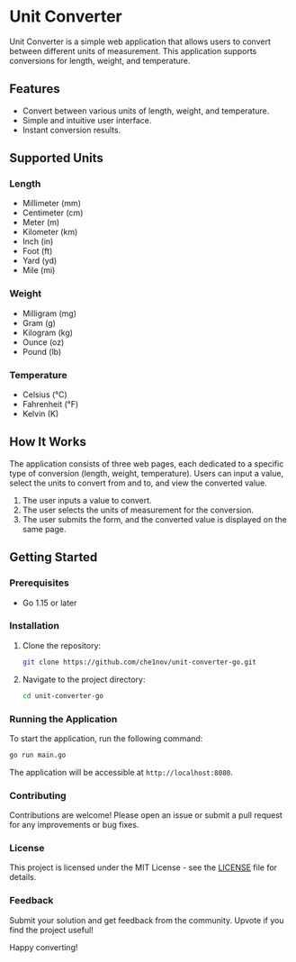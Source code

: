 # Unit Converter

Unit Converter is a simple web application that allows users to convert between different units of measurement. This application supports conversions for length, weight, and temperature.

## Features

- Convert between various units of length, weight, and temperature.
- Simple and intuitive user interface.
- Instant conversion results.

## Supported Units

### Length
- Millimeter (mm)
- Centimeter (cm)
- Meter (m)
- Kilometer (km)
- Inch (in)
- Foot (ft)
- Yard (yd)
- Mile (mi)

### Weight
- Milligram (mg)
- Gram (g)
- Kilogram (kg)
- Ounce (oz)
- Pound (lb)

### Temperature
- Celsius (°C)
- Fahrenheit (°F)
- Kelvin (K)

## How It Works

The application consists of three web pages, each dedicated to a specific type of conversion (length, weight, temperature). Users can input a value, select the units to convert from and to, and view the converted value.

1. The user inputs a value to convert.
2. The user selects the units of measurement for the conversion.
3. The user submits the form, and the converted value is displayed on the same page.

## Getting Started

### Prerequisites

- Go 1.15 or later

### Installation

1. Clone the repository:
   ```sh
   git clone https://github.com/che1nov/unit-converter-go.git
   ```
2. Navigate to the project directory:
   ```sh
   cd unit-converter-go
   ```

### Running the Application

To start the application, run the following command:
```sh
go run main.go
```

The application will be accessible at `http://localhost:8080`.


### Contributing

Contributions are welcome! Please open an issue or submit a pull request for any improvements or bug fixes.

### License

This project is licensed under the MIT License - see the [LICENSE](LICENSE) file for details.

### Feedback

Submit your solution and get feedback from the community. Upvote if you find the project useful!

Happy converting!